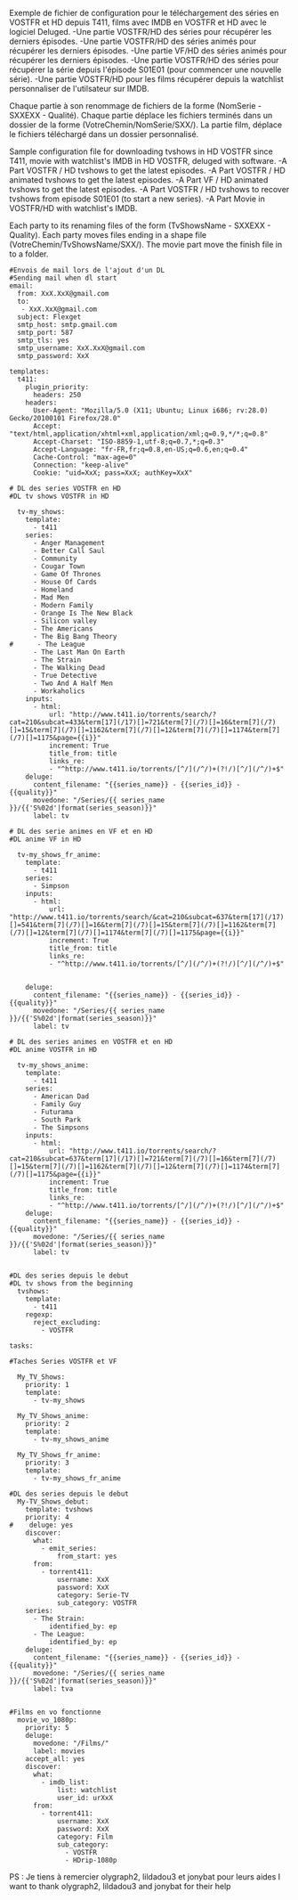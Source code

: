 Exemple de fichier de configuration pour le téléchargement des séries en VOSTFR et HD depuis T411, films avec IMDB en VOSTFR et HD avec le logiciel Deluged.
-Une partie VOSTFR/HD des séries pour récupérer les derniers épisodes.
-Une partie VOSTFR/HD des séries animés pour récupérer les derniers épisodes.
-Une partie VF/HD des séries animés pour récupérer les derniers épisodes.
-Une partie VOSTFR/HD des séries pour récupérer la série depuis l'épisode S01E01 (pour commencer une nouvelle série).
-Une partie VOSTFR/HD pour les films récupérer depuis la watchlist personnaliser de l'utilsateur sur IMDB.

Chaque partie à son renommage de fichiers de la forme (NomSerie - SXXEXX - Qualité).
Chaque partie déplace les fichiers terminés dans un dossier de la forme (VotreChemin/NomSerie/SXX/).
La partie film, déplace le fichiers téléchargé dans un dossier personnalisé.


Sample configuration file for downloading tvshows in HD VOSTFR since T411, movie with watchlist's IMDB in HD VOSTFR, deluged with software.
-A Part VOSTFR / HD tvshows to get the latest episodes.
-A Part VOSTFR / HD animated tvshows to get the latest episodes.
-A Part VF / HD animated tvshows to get the latest episodes.
-A Part VOSTFR / HD tvshows to recover tvshows from episode S01E01 (to start a new series).
-A Part Movie in VOSTFR/HD with watchlist's IMDB.

Each party to its renaming files of the form (TvShowsName - SXXEXX - Quality).
Each party moves files ending in a shape file (VotreChemin/TvShowsName/SXX/).
The movie part move the finish file in to a folder.

```
#Envois de mail lors de l'ajout d'un DL
#Sending mail when dl start
email:
  from: XxX.XxX@gmail.com
  to:
   - XxX.XxX@gmail.com
  subject: Flexget
  smtp_host: smtp.gmail.com
  smtp_port: 587
  smtp_tls: yes
  smtp_username: XxX.XxX@gmail.com
  smtp_password: XxX

templates:
  t411:
    plugin_priority:
      headers: 250
    headers:
      User-Agent: "Mozilla/5.0 (X11; Ubuntu; Linux i686; rv:28.0) Gecko/20100101 Firefox/28.0"
      Accept: "text/html,application/xhtml+xml,application/xml;q=0.9,*/*;q=0.8"
      Accept-Charset: "ISO-8859-1,utf-8;q=0.7,*;q=0.3"
      Accept-Language: "fr-FR,fr;q=0.8,en-US;q=0.6,en;q=0.4"
      Cache-Control: "max-age=0"
      Connection: "keep-alive"
      Cookie: "uid=XxX; pass=XxX; authKey=XxX"

# DL des series VOSTFR en HD
#DL tv shows VOSTFR in HD
  
  tv-my_shows:
    template:
      - t411
    series:
      - Anger Management
      - Better Call Saul
      - Community
      - Cougar Town
      - Game Of Thrones
      - House Of Cards
      - Homeland
      - Mad Men
      - Modern Family
      - Orange Is The New Black
      - Silicon valley
      - The Americans
      - The Big Bang Theory
#      - The League
      - The Last Man On Earth
      - The Strain
      - The Walking Dead
      - True Detective
      - Two And A Half Men
      - Workaholics
    inputs:
      - html:
          url: "http://www.t411.io/torrents/search/?cat=210&subcat=433&term[17](/17)[]=721&term[7](/7)[]=16&term[7](/7)[]=15&term[7](/7)[]=1162&term[7](/7)[]=12&term[7](/7)[]=1174&term[7](/7)[]=1175&page={{i}}"
          increment: True
          title_from: title
          links_re:
          - "^http://www.t411.io/torrents/[^/](/^/)+(?!/)[^/](/^/)+$"
    deluge:
      content_filename: "{{series_name}} - {{series_id}} - {{quality}}"
      movedone: "/Series/{{ series_name }}/{{'S%02d'|format(series_season)}}"
      label: tv

# DL des serie animes en VF et en HD
#DL anime VF in HD	  

  tv-my_shows_fr_anime:
    template:
      - t411
    series:
      - Simpson
    inputs:
      - html:
          url: "http://www.t411.io/torrents/search/&cat=210&subcat=637&term[17](/17)[]=541&term[7](/7)[]=16&term[7](/7)[]=15&term[7](/7)[]=1162&term[7](/7)[]=12&term[7](/7)[]=1174&term[7](/7)[]=1175&page={{i}}"
          increment: True
          title_from: title
          links_re:
          - "^http://www.t411.io/torrents/[^/](/^/)+(?!/)[^/](/^/)+$"


    deluge:
      content_filename: "{{series_name}} - {{series_id}} - {{quality}}"
      movedone: "/Series/{{ series_name }}/{{'S%02d'|format(series_season)}}"
      label: tv

# DL des series animes en VOSTFR et en HD
#DL anime VOSTFR in HD

  tv-my_shows_anime:
    template:
      - t411
    series:
      - American Dad
      - Family Guy
      - Futurama
      - South Park
      - The Simpsons
    inputs:
      - html:
          url: "http://www.t411.io/torrents/search/?cat=210&subcat=637&term[17](/17)[]=721&term[7](/7)[]=16&term[7](/7)[]=15&term[7](/7)[]=1162&term[7](/7)[]=12&term[7](/7)[]=1174&term[7](/7)[]=1175&page={{i}}"
          increment: True
          title_from: title
          links_re:
          - "^http://www.t411.io/torrents/[^/](/^/)+(?!/)[^/](/^/)+$"
    deluge:
      content_filename: "{{series_name}} - {{series_id}} - {{quality}}"
      movedone: "/Series/{{ series_name }}/{{'S%02d'|format(series_season)}}"
      label: tv


#DL des series depuis le debut
#DL tv shows from the beginning
  tvshows:
    template:
      - t411
    regexp:
      reject_excluding:
        - VOSTFR

tasks:

#Taches Series VOSTFR et VF

  My_TV_Shows:
    priority: 1
    template:
      - tv-my_shows

  My_TV_Shows_anime:
    priority: 2
    template:
      - tv-my_shows_anime

  My_TV_Shows_fr_anime:
    priority: 3
    template:
      - tv-my_shows_fr_anime

#DL des series depuis le debut	  
  My-TV_Shows_debut:
    template: tvshows
    priority: 4
#    deluge: yes
    discover:
      what:
        - emit_series:
            from_start: yes
      from:
        - torrent411:
            username: XxX
            password: XxX
            category: Serie-TV
            sub_category: VOSTFR
    series:
      - The Strain:
          identified_by: ep
      - The League:
          identified_by: ep
    deluge:
      content_filename: "{{series_name}} - {{series_id}} - {{quality}}"
      movedone: "/Series/{{ series_name }}/{{'S%02d'|format(series_season)}}"
      label: tva


#Films en vo fonctionne
  movie_vo_1080p:
    priority: 5
    deluge:
      movedone: "/Films/"
      label: movies
    accept_all: yes
    discover:
      what:
        - imdb_list:
            list: watchlist
            user_id: urXxX
      from:
        - torrent411:
            username: XxX
            password: XxX
            category: Film
            sub_category:
              - VOSTFR
              - HDrip-1080p
```


PS : Je tiens à remercier olygraph2, lildadou3 et jonybat pour leurs aides
I want to thank olygraph2, lildadou3 and jonybat for their help

